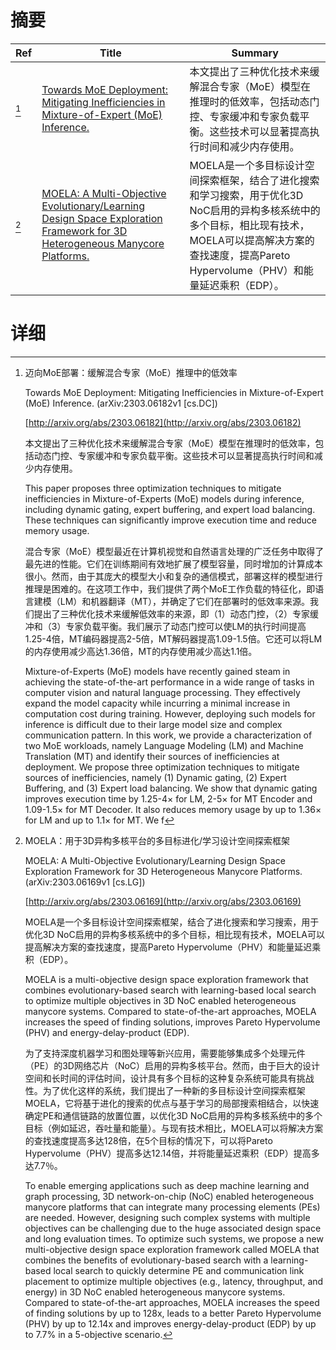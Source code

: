 # 摘要

| Ref | Title | Summary |
| --- | --- | --- |
| [^1] | [Towards MoE Deployment: Mitigating Inefficiencies in Mixture-of-Expert (MoE) Inference.](http://arxiv.org/abs/2303.06182) | 本文提出了三种优化技术来缓解混合专家（MoE）模型在推理时的低效率，包括动态门控、专家缓冲和专家负载平衡。这些技术可以显著提高执行时间和减少内存使用。 |
| [^2] | [MOELA: A Multi-Objective Evolutionary/Learning Design Space Exploration Framework for 3D Heterogeneous Manycore Platforms.](http://arxiv.org/abs/2303.06169) | MOELA是一个多目标设计空间探索框架，结合了进化搜索和学习搜索，用于优化3D NoC启用的异构多核系统中的多个目标，相比现有技术，MOELA可以提高解决方案的查找速度，提高Pareto Hypervolume（PHV）和能量延迟乘积（EDP）。 |

# 详细

[^1]: 迈向MoE部署：缓解混合专家（MoE）推理中的低效率

    Towards MoE Deployment: Mitigating Inefficiencies in Mixture-of-Expert (MoE) Inference. (arXiv:2303.06182v1 [cs.DC])

    [http://arxiv.org/abs/2303.06182](http://arxiv.org/abs/2303.06182)

    本文提出了三种优化技术来缓解混合专家（MoE）模型在推理时的低效率，包括动态门控、专家缓冲和专家负载平衡。这些技术可以显著提高执行时间和减少内存使用。

    This paper proposes three optimization techniques to mitigate inefficiencies in Mixture-of-Experts (MoE) models during inference, including dynamic gating, expert buffering, and expert load balancing. These techniques can significantly improve execution time and reduce memory usage.

    混合专家（MoE）模型最近在计算机视觉和自然语言处理的广泛任务中取得了最先进的性能。它们在训练期间有效地扩展了模型容量，同时增加的计算成本很小。然而，由于其庞大的模型大小和复杂的通信模式，部署这样的模型进行推理是困难的。在这项工作中，我们提供了两个MoE工作负载的特征化，即语言建模（LM）和机器翻译（MT），并确定了它们在部署时的低效率来源。我们提出了三种优化技术来缓解低效率的来源，即（1）动态门控，（2）专家缓冲和（3）专家负载平衡。我们展示了动态门控可以使LM的执行时间提高1.25-4倍，MT编码器提高2-5倍，MT解码器提高1.09-1.5倍。它还可以将LM的内存使用减少高达1.36倍，MT的内存使用减少高达1.1倍。

    Mixture-of-Experts (MoE) models have recently gained steam in achieving the state-of-the-art performance in a wide range of tasks in computer vision and natural language processing. They effectively expand the model capacity while incurring a minimal increase in computation cost during training. However, deploying such models for inference is difficult due to their large model size and complex communication pattern. In this work, we provide a characterization of two MoE workloads, namely Language Modeling (LM) and Machine Translation (MT) and identify their sources of inefficiencies at deployment.  We propose three optimization techniques to mitigate sources of inefficiencies, namely (1) Dynamic gating, (2) Expert Buffering, and (3) Expert load balancing. We show that dynamic gating improves execution time by 1.25-4$\times$ for LM, 2-5$\times$ for MT Encoder and 1.09-1.5$\times$ for MT Decoder. It also reduces memory usage by up to 1.36$\times$ for LM and up to 1.1$\times$ for MT. We f
    
[^2]: MOELA：用于3D异构多核平台的多目标进化/学习设计空间探索框架

    MOELA: A Multi-Objective Evolutionary/Learning Design Space Exploration Framework for 3D Heterogeneous Manycore Platforms. (arXiv:2303.06169v1 [cs.LG])

    [http://arxiv.org/abs/2303.06169](http://arxiv.org/abs/2303.06169)

    MOELA是一个多目标设计空间探索框架，结合了进化搜索和学习搜索，用于优化3D NoC启用的异构多核系统中的多个目标，相比现有技术，MOELA可以提高解决方案的查找速度，提高Pareto Hypervolume（PHV）和能量延迟乘积（EDP）。

    MOELA is a multi-objective design space exploration framework that combines evolutionary-based search with learning-based local search to optimize multiple objectives in 3D NoC enabled heterogeneous manycore systems. Compared to state-of-the-art approaches, MOELA increases the speed of finding solutions, improves Pareto Hypervolume (PHV) and energy-delay-product (EDP).

    为了支持深度机器学习和图处理等新兴应用，需要能够集成多个处理元件（PE）的3D网络芯片（NoC）启用的异构多核平台。然而，由于巨大的设计空间和长时间的评估时间，设计具有多个目标的这种复杂系统可能具有挑战性。为了优化这样的系统，我们提出了一种新的多目标设计空间探索框架MOELA，它将基于进化的搜索的优点与基于学习的局部搜索相结合，以快速确定PE和通信链路的放置位置，以优化3D NoC启用的异构多核系统中的多个目标（例如延迟，吞吐量和能量）。与现有技术相比，MOELA可以将解决方案的查找速度提高多达128倍，在5个目标的情况下，可以将Pareto Hypervolume（PHV）提高多达12.14倍，并将能量延迟乘积（EDP）提高多达7.7％。

    To enable emerging applications such as deep machine learning and graph processing, 3D network-on-chip (NoC) enabled heterogeneous manycore platforms that can integrate many processing elements (PEs) are needed. However, designing such complex systems with multiple objectives can be challenging due to the huge associated design space and long evaluation times. To optimize such systems, we propose a new multi-objective design space exploration framework called MOELA that combines the benefits of evolutionary-based search with a learning-based local search to quickly determine PE and communication link placement to optimize multiple objectives (e.g., latency, throughput, and energy) in 3D NoC enabled heterogeneous manycore systems. Compared to state-of-the-art approaches, MOELA increases the speed of finding solutions by up to 128x, leads to a better Pareto Hypervolume (PHV) by up to 12.14x and improves energy-delay-product (EDP) by up to 7.7% in a 5-objective scenario.
    

